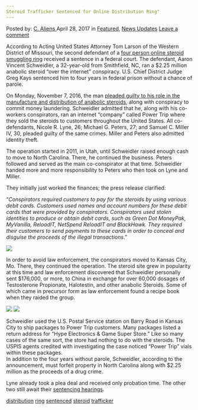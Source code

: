 ```yaml
---
Steroid Trafficker Sentenced for Online Distribution Ring"
---
```

<article class="post-listing post-19448 post type-post status-publish format-standard has-post-thumbnail hentry  tag-distribution tag-ring tag-sentenced tag-steroid tag-trafficker">
<div class="post-inner">
    <span>Posted by: <a href="https://www.deepdotweb.com/author/caliens/" title="">C. Aliens </a></span>
<span>April 28, 2017</span>
<span>in <a href="https://www.deepdotweb.com/category/deepdot-news/" rel="category tag">Featured</a>, <a href="https://www.deepdotweb.com/category/news-updates/" rel="category tag">News Updates</a></span>
<span><a href="https://www.deepdotweb.com/2017/04/28/steroid-trafficker-sentenced-online-distribution-ring/#respond">Leave a comment</a></span>
</p>
<div class="clear"></div>
    
<p>According to Acting United States Attorney Tom Larson of the Western District of Missouri, the second defendant of a <a href="https://www.deepdotweb.com/tag/roundup/">four person online steroid smuggling ring</a> received a sentence in a federal court. The defendant, Aaron Vincent Schweidler, a 32-year-old from Smithfield, NC, ran a $2.25 million anabolic steroid “over the internet” conspiracy. U.S. Chief District Judge Greg Kays sentenced him to four years in federal prison without a chance of parole.</p>
<p>On Monday, November 7, 2016, the man <a href="https://www.justice.gov/usao-wdmo/pr/former-weston-man-pleads-guilty-225-million-internet-steroids-distribution">pleaded guilty to his role in the manufacture and distribution of anabolic steroids</a>, along with conspiracy to commit money laundering. Schweidler admitted that he, along with his co-workers conspirators, ran an internet “company” called Power Trip where they sold the steroids to customers throughout the United States. All co-defendants, Nicole R. Lyne, 26; Michael G. Peters, 27; and Samuel C. Miller IV, 30, pleaded guilty of the same crimes. Miller and Peters also admitted identity theft.</p>
<p>The operation started in 2011, in Utah, until Schweidler raised enough cash to move to North Carolina. There, he continued the business. Peters followed and served as the main co-conspirator at that time. Schweidler handed more and more responsibility to Peters who then took on Lyne and Miller.</p>
<p>They initially just worked the finances; the press release clarified:</p>
<p>“<em>Conspirators required customers to pay for the steroids by using various debit cards. Customers used names and account numbers for these debit cards that were provided by conspirators. Conspirators used stolen identities to produce or obtain debit cards, such as Green Dot MoneyPak, MyVanilla, ReloadIT, NetSpend ReloadIT and BlackHawk. They required their customers to send payments to these cards in order to conceal and disguise the proceeds of the illegal transactions</em>.”</p>
<p><img class="wp-image-19453 aligncenter" src="/imgs/2017/04/word-image-46.jpeg" srcset="/imgs/2017/04/word-image-46.jpeg 865w, /imgs/2017/04/word-image-46-300x225.jpeg 300w" sizes="(max-width: 865px) 100vw, 865px"/></p>
<p>In order to avoid law enforcement, the conspirators moved to Kansas City, Mo. There, they continued the operation. The steroid site grew in popularity at this time and law enforcement discovered that Schweidler personally sent $176,000, or more, to China in exchange for over 60,000 dosages of Testosterone Propionate, Halotestin, and other anabolic Steroids. Some of which came in precursor form as law enforcement found a recipe book when they raided the group.</p>
<p><img class="wp-image-19454 alignnone" src="/imgs/2017/04/word-image.gif"/> <img class="wp-image-19455" src="/imgs/2017/04/word-image-1.gif"/></p>
<p>Schweidler used the U.S. Postal Service station on Barry Road in Kansas City to ship packages to Power Trip customers. Many packages listed a return address for “Hype Electronics &amp; Game Super Store.” Like so many cases of the same sort, the store had nothing to do with the steroids. The USPIS agents credited with investigating the case noticed “Power Trip” vials within these packages.<br/>
    In addition to the four years without parole, Schweidler, according to the announcement, must forfeit property in North Carolina along with $2.25 million as the proceeds of a drug crime.</p>
<p>Lyne already took a plea deal and received only probation time. The other two still await their <a href="https://www.deepdotweb.com/tag/sentenced/">sentencing hearings</a>.</p>
</div>
<a href="https://www.deepdotweb.com/tag/distribution/" rel="tag">distribution</a>  <a href="https://www.deepdotweb.com/tag/ring/" rel="tag">ring</a> <a href="https://www.deepdotweb.com/tag/sentenced/" rel="tag">sentenced</a> <a href="https://www.deepdotweb.com/tag/steroid/" rel="tag">steroid</a> <a href="https://www.deepdotweb.com/tag/trafficker/" rel="tag">trafficker</a></span> <span style="display:none" class="updated">2017-04-28</span>
<div style="display:none" class="vcard author" itemprop="author" itemscope itemtype="http://schema.org/Person"><strong class="fn" itemprop="name"><a href="https://www.deepdotweb.com/author/caliens/" title="Posts by C. Aliens" rel="author">C. Aliens</a></strong></div>
    
